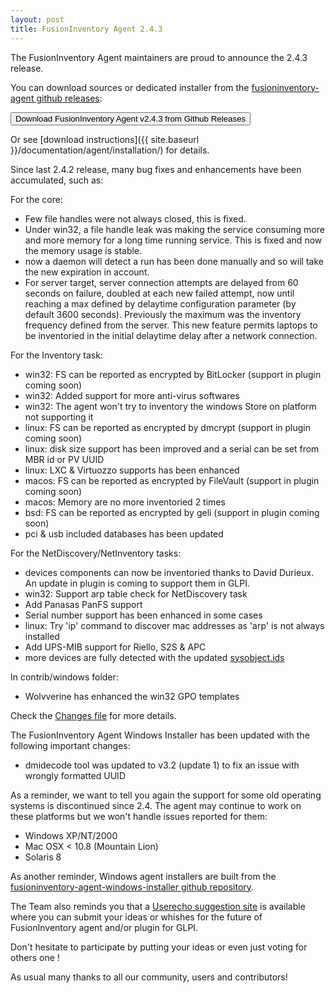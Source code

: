 ```yaml
---
layout: post
title: FusionInventory Agent 2.4.3
---
```


The FusionInventory Agent maintainers are proud to announce the 2.4.3 release.

You can download sources or dedicated installer from the [fusioninventory-agent github releases](https://github.com/fusioninventory/fusioninventory-agent/releases/tag/2.4.3):

<button class="button-save large" onclick="window.location.href='https://github.com/fusioninventory/fusioninventory-agent/releases/tag/2.4.3'">Download FusionInventory Agent v2.4.3 from Github Releases</button>

Or see [download instructions]({{ site.baseurl }}/documentation/agent/installation/) for details.

Since last 2.4.2 release, many bug fixes and enhancements have been accumulated, such as:

For the core:
- Few file handles were not always closed, this is fixed.
- Under win32, a file handle leak was making the service consuming more and more
  memory for a long time running service. This is fixed and now the memory usage
  is stable.
- now a daemon will detect a run has been done manually and so will take the new
  expiration in account.
- For server target, server connection attempts are delayed from 60 seconds on failure,
  doubled at each new failed attempt, now until reaching a max defined by delaytime
  configuration parameter (by default 3600 seconds). Previously the maximum was
  the inventory frequency defined from the server. This new feature permits laptops
  to be inventoried in the initial delaytime delay after a network connection.

For the Inventory task:
- win32: FS can be reported as encrypted by BitLocker (support in plugin coming soon)
- win32: Added support for more anti-virus softwares
- win32: The agent won't try to inventory the windows Store on platform not supporting it
- linux: FS can be reported as encrypted by dmcrypt (support in plugin coming soon)
- linux: disk size support has been improved and a serial can be set from MBR id or PV UUID
- linux: LXC & Virtuozzo supports has been enhanced
- macos: FS can be reported as encrypted by FileVault (support in plugin coming soon)
- macos: Memory are no more inventoried 2 times
- bsd: FS can be reported as encrypted by geli (support in plugin coming soon)
- pci & usb included databases has been updated

For the NetDiscovery/NetInventory tasks:
- devices components can now be inventoried thanks to David Durieux. An update
  in plugin is coming to support them in GLPI.
- win32: Support arp table check for NetDiscovery task
- Add Panasas PanFS support
- Serial number support has been enhanced in some cases
- linux: Try 'ip' command to discover mac addresses as 'arp' is not always installed
- Add UPS-MIB support for Riello, S2S & APC
- more devices are fully detected with the updated [sysobject.ids](https://github.com/fusioninventory/sysobject.ids/tree/fia-2.4.3)

In contrib/windows folder:
- Wolvverine has enhanced the win32 GPO templates

Check the [Changes file](https://github.com/fusioninventory/fusioninventory-agent/blob/2.4.3/Changes) for more details.

The FusionInventory Agent Windows Installer has been updated with the following important changes:
- dmidecode tool was updated to v3.2 (update 1) to fix an issue with wrongly formatted UUID

As a reminder, we want to tell you again the support for some old operating systems is discontinued since 2.4. The agent may continue to work on these platforms but we won't handle issues reported for them:
- Windows XP/NT/2000
- Mac OSX < 10.8 (Mountain Lion)
- Solaris 8

As another reminder, Windows agent installers are built from the [fusioninventory-agent-windows-installer github repository](https://github.com/fusioninventory/fusioninventory-agent-windows-installer).

The Team also reminds you that a [Userecho suggestion site](http://fusioninventory.userecho.com/) is available where you can submit your ideas or whishes for the future of FusionInventory agent and/or plugin for GLPI.

Don't hesitate to participate by putting your ideas or even just voting for others one !

As usual many thanks to all our community, users and contributors!
